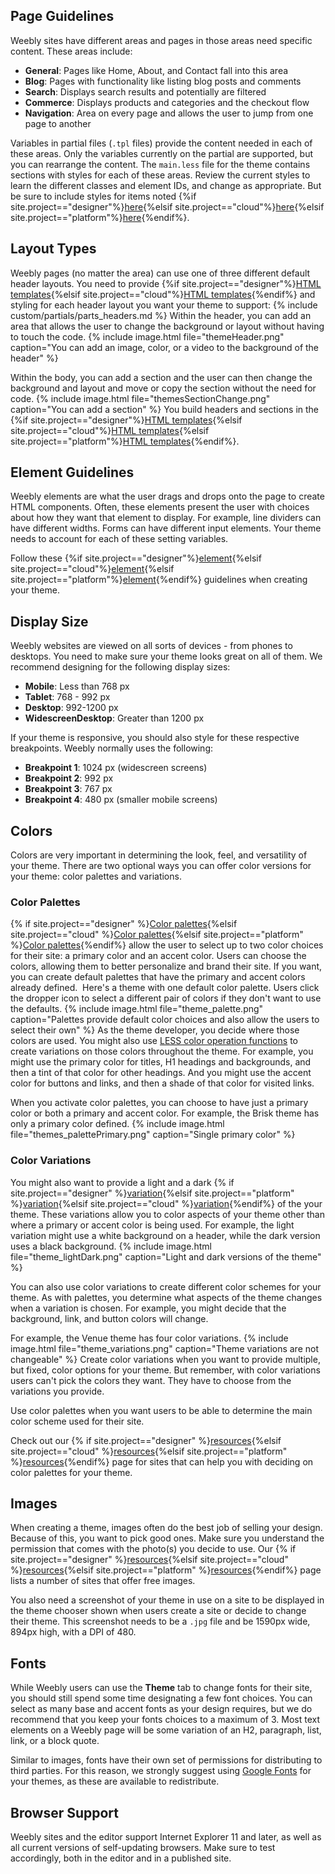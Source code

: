 ## Page Guidelines

Weebly sites have different areas and pages in those areas need specific content. These areas include:
* **General**: Pages like Home, About, and Contact fall into this area
* **Blog**: Pages with functionality like listing blog posts and comments
* **Search**: Displays search results and potentially are filtered
* **Commerce**: Displays products and categories and the checkout flow
* **Navigation**: Area on every page and allows the user to jump from one page to another

Variables in partial files (`.tpl` files) provide the content needed in each of these areas. Only the variables currently on the partial are supported, but you can rearrange the content. The `main.less` file for the theme contains sections with styles for each of these areas. Review the current styles to learn the different classes and element IDs, and change as appropriate. But be sure to include styles for items noted {%if site.project=="designer"%}[here](ds_themes_page.html){%elsif site.project=="cloud"%}[here](cl_themes_page.html){%elsif site.project=="platform"%}[here](pf_themes_page.html){%endif%}.


## Layout Types

Weebly pages (no matter the area) can use one of three different default header layouts. You need to provide {%if site.project=="designer"%}[HTML templates](ds_themes_create_templates.html){%elsif site.project=="cloud"%}[HTML templates](cl_themes_create_templates.html){%endif%} and styling for each header layout you want your theme to support:
{% include custom/partials/parts_headers.md %}
Within the header, you can add an area that allows the user to change the background or layout without having to touch the code.
{% include image.html file="themeHeader.png" caption="You can add an image, color, or a video to the background of the header" %}

​​Within the body, you can add a section and the user can then change the background and layout and move or copy the section without the need for code.
{% include image.html file="themesSectionChange.png" caption="You can add a section" %}
You build headers and sections in the {%if site.project=="designer"%}[HTML templates](ds_themes_create_templates.html){%elsif site.project=="cloud"%}[HTML templates](cl_themes_create_templates.html){%elsif site.project=="platform"%}[HTML templates](pf_themes_create_templates.html){%endif%}.


## Element Guidelines

Weebly elements are what the user drags and drops onto the page to create HTML components. Often, these elements present the user with choices about how they want that element to display. For example, line dividers can have different widths. Forms can have different input elements. Your theme needs to account for each of these setting variables.

Follow these {%if site.project=="designer"%}[element](ds_themes_element_guidelines.html){%elsif site.project=="cloud"%}[element](cl_themes_element_guidelines.html){%elsif site.project=="platform"%}[element](pf_themes_element_guidelines.html){%endif%} guidelines when creating your theme.


## Display Size

Weebly websites are viewed on all sorts of devices - from phones to desktops. You need to make sure your theme looks great on all of them. We recommend designing for the following display sizes:
* **Mobile**: Less than 768 px
* **Tablet**: 768 - 992 px
* **Desktop**: 992-1200 px
* **WidescreenDesktop**: Greater than 1200 px

If your theme is responsive, you should also style for these respective breakpoints. Weebly normally uses the following:
* **Breakpoint 1**: 1024 px (widescreen screens)
* **Breakpoint 2**: 992 px
* **Breakpoint 3**: 767 px
* **Breakpoint 4**: 480 px (smaller mobile screens)


## Colors

Colors are very important in determining the look, feel, and versatility of your theme. There are two optional ways you can offer color versions for your theme: color palettes and variations.

### Color Palettes
{% if site.project=="designer" %}[Color palettes](ds_page.html){%elsif site.project=="cloud" %}[Color palettes](cl_page.html){%elsif site.project=="platform" %}[Color palettes](pf_page.html){%endif%} allow the user to select up to two color choices for their site: a primary color and an accent color. Users can choose the colors, allowing them to better personalize and brand their site. If you want, you can create default palettes that have the primary and accent colors already defined.
​
Here's a theme with one default color palette. Users click the dropper icon to select a different pair of colors if they don't want to use the defaults.
{% include image.html file="theme_palette.png" caption="Palettes provide default color choices and also allow the users to select their own" %}
​
As the theme developer, you decide where those colors are used. You might also use [LESS color operation functions](http://lesscss.org/functions/#color-operations) to create variations on those colors throughout the theme. For example, you might use the primary color for titles, H1 headings and backgrounds, and then a tint of that color for other headings. And you might use the accent color for buttons and links, and then a shade of that color for visited links.

When you activate color palettes, you can choose to have just a primary color or both a primary and accent color.  For example, the Brisk theme has only a primary color defined.
{% include image.html file="themes_palettePrimary.png" caption="Single primary color" %}

### Color Variations
You might also want to provide a light and a dark {% if site.project=="designer" %}[variation](ds_themes_variations.html){%elsif site.project=="platform" %}[variation](pf_themes_variations.html){%elsif site.project=="cloud" %}[variation](cl_themes_variations.html){%endif%} of the your theme. These variations allow you to color aspects of your theme other than where a primary or accent color is being used. For example, the light variation might use a white background on a header, while the dark version uses a black background.
{% include image.html file="theme_lightDark.png" caption="Light and dark versions of the theme" %}

You can also use color variations to create different color schemes for your theme. As with palettes, you determine what aspects of the theme changes when a variation is chosen. For example, you might decide that the background, link, and button colors will change. ​

For example, the Venue theme has four color variations.
{% include image.html file="theme_variations.png" caption="Theme variations are not changeable" %}
Create color variations when you want to provide multiple, but fixed, color options for your theme. But remember, with color variations users can't pick the colors they want. They have to choose from the variations you provide.

Use color palettes when you want users to be able to determine the main color scheme used for their site.

Check out our {% if site.project=="designer" %}[resources](ds_themes_design_resources.html){%elsif site.project=="cloud" %}[resources](cl_themes_design_resources.html){%elsif site.project=="platform" %}[resources](pf_themes_design_resources.html){%endif%} page for sites that can help you with deciding on color palettes for your theme.


## Images

When creating a theme, images often do the best job of selling your design. Because of this, you want to pick good ones. Make sure you understand the permission that comes with the photo(s) you decide to use. Our {% if site.project=="designer" %}[resources](ds_themes_design_resources.html){%elsif site.project=="cloud" %}[resources](cl_themes_design_resources.html){%elsif site.project=="platform" %}[resources](pf_themes_design_resources.html){%endif%} page lists a number of sites that offer free images.

You also need a screenshot of your theme in use on a site to be displayed in the theme chooser shown when users create a site or decide to change their theme. This screenshot  needs to be a `.jpg` file and be 1590px wide, 894px high, with a DPI of 480.


## Fonts

While Weebly users can use the **Theme** tab to change fonts for their site, you should still spend some time designating a few font choices. You can select as many base and accent fonts as your design requires, but we do recommend that you keep your fonts choices to a maximum of 3. Most text elements on a Weebly page will be some variation of an H2, paragraph, list, link, or a block quote.

Similar to images, fonts have their own set of permissions for distributing to third parties. For this reason, we strongly suggest using ​[Google Fonts](https://www.google.com/fonts)​ for your themes, as these are available to redistribute.


## Browser Support

Weebly sites and the editor support Internet Explorer 11 and later, as well as all current versions of self-updating browsers. Make sure to test accordingly, both in the editor and in a published site.
